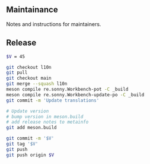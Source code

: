 ## Maintainance

Notes and instructions for maintainers.

## Release

```sh
$V = 45

git checkout l10n
git pull
git checkout main
git merge --squash l10n
meson compile re.sonny.Workbench-pot -C _build
meson compile re.sonny.Workbench-update-po -C _build
git commit -m 'Update translations'

# Update version
# bump version in meson.build
# add release notes to metainfo
git add meson.build

git commit -m '$V'
git tag '$V'
git push
git push origin $V
```
